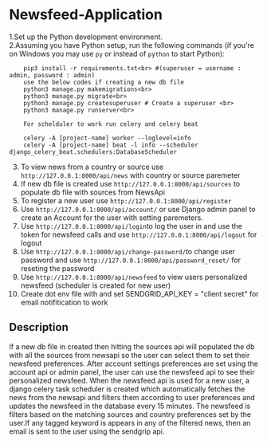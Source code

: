 # Newsfeed-Application

1.Set up the Python development environment.<br>
2.Assuming you have Python setup, run the following commands (if you're on Windows you may use `py` or instead of `python` to start Python):<br>
```    
    pip3 install -r requirements.txt<br> #(superuser = username : admin, password : admin)
    use the below codes if creating a new db file
    python3 manage.py makemigrations<br>
    python3 manage.py migrate<br>
    python3 manage.py createsuperuser # Create a superuser <br>
    python3 manage.py runserver<br>
    
    For schelduler to work run celery and celery beat
    
    celery -A [project-name] worker --loglevel=info
    celery -A [project-name] beat -l info --scheduler django_celery_beat.schedulers:DatabaseScheduler
```
3. To view news from a country or source use `http://127.0.0.1:8000/api/news` with country or source paremeter
4. If new db file is created use `http://127.0.0.1:8000/api/sources` to populate db file with sources from NewsApi
5. To register a new user use `http://127.0.0.1:8000/api/register`
6. Use `http://127.0.0.1:8000/api/account/` or use Django admin panel to create an Account for the user with setting paremeters.
7. Use `http://127.0.0.1:8000/api/login`to log the user in and use the token for newsfeed calls and use `http://127.0.0.1:8000/api/logout` for logout
8. Use `http://127.0.0.1:8000/api/change-password/`to change user password and use `http://127.0.0.1:8000/api/password_reset/` for reseting the password
9. Use `http://127.0.0.1:8000/api/newsfeed` to view users personalized newsfeed (scheduler is created for new user)
10. Create dot env file with and set SENDGRID_API_KEY = "client secret" for email notifitication to work

## Description 
If a new db file in created then hitting the sources api will populated the db with all the sources from newsapi so the user can select them to set their newsfeed preferences. After account settings preferences are set using the account api or admin panel, the user can use the newsfeed api to see their personalized newsfeed. When the newsfeed api is used for a new user, a django celery task scheduler is created which automatically fetches the news from the newsapi and filters them according to user preferences and updates the newsfeed in the database every 15 minutes. The newsfeed is filters based on the matching sources and country preferences set by the user.If any tagged keyword is appears in any of the filtered news, then an email is sent to the user using the sendgrip api.  
